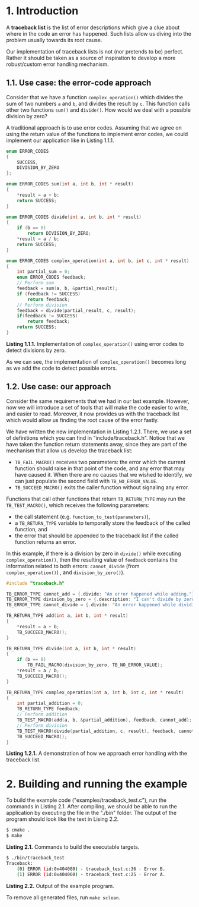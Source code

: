 
# 1. Introduction

A **traceback list** is the list of error descriptions which give a clue about where in the code an error has happened. Such lists allow us diving into the problem usually towards its root cause.

Our implementation of traceback lists is not (nor pretends to be) perfect. Rather it should be taken as a source of inspiration to develop a more robust/custom error handling mechanism.


## 1.1. Use case: the error-code approach

Consider that we have a function `complex_operation()` which divides the sum of two numbers `a` and `b`, and divides the result by `c`. This function calls other two functions `sum()` and `divide()`. How would we deal with a possible division by zero?

A traditional approach is to use error codes. Assuming that we agree on using the return value of the functions to implement error codes, we could implement our application like in Listing 1.1.1.

```c
enum ERROR_CODES
{
    SUCCESS,
    DIVISION_BY_ZERO
};

enum ERROR_CODES sum(int a, int b, int * result)
{
    *result = a + b;
    return SUCCESS;
}

enum ERROR_CODES divide(int a, int b, int * result)
{
    if (b == 0)
        return DIVISION_BY_ZERO;
    *result = a / b;
    return SUCCESS;
}

enum ERROR_CODES complex_operation(int a, int b, int c, int * result)
{
    int partial_sum = 0;
    enum ERROR_CODES feedback;
    // Perform sum
    feedback = sum(a, b, &partial_result);
    if (feedback != SUCCESS)
        return feedback;
    // Perform division
    feedback = divide(partial_result, c, result);
    if(feedback != SUCCESS)
        return feedback;
    return SUCCESS;
}

```

**Listing 1.1.1.** Implementation of `complex_operation()` using error codes to detect divisions by zero.

As we can see, the implementation of `complex_operation()` becomes long as we add the code to detect possible errors.


## 1.2. Use case: our approach

Consider the same requirements that we had in our last example. However, now we will introduce a set of tools that will make the code easier to write, and easier to read. Moreover, it now provides us with the traceback list which would allow us finding the root cause of the error fastly.

We have written the new implementation in Listing 1.2.1. There, we use a set of definitions which you can find in "include/traceback.h". Notice that we have taken the function return statements away, since they are part of the mechanism that allow us develop the traceback list:

- `TB_FAIL_MACRO()` receives two parameters: the error which the current function should raise in that point of the code, and any error that may have caused it. When there are no causes that we wished to identify, we can just populate the second field with `TB_NO_ERROR_VALUE`.
- `TB_SUCCEED_MACRO()` exits the caller function without signaling any error.

Functions that call other functions that return `TB_RETURN_TYPE` may run the `TB_TEST_MACRO()`, which receives the following parameters:

- the call statement (e.g. `function_to_test(parameters)`),
- a `TB_RETURN_TYPE` variable to temporally store the feedback of the called function, and
- the error that should be appended to the traceback list if the called function returns an error.

In this example, if there is a division by zero in `divide()` while executing `complex_operation()`, then the resulting value of `feedback` contains the information related to both errors: `cannot_divide` (from `complex_operation()`)
, and `division_by_zero()`).

```c
#include "traceback.h"

TB_ERROR_TYPE cannot_add = {.divide: "An error happened while adding."};
TB_ERROR_TYPE division_by_zero = {.description: "I can't divide by zero!"};
TB_ERROR_TYPE cannot_divide = {.divide: "An error happened while dividing."};

TB_RETURN_TYPE add(int a, int b, int * result)
{
    *result = a + b;
    TB_SUCCEED_MACRO();
}

TB_RETURN_TYPE divide(int a, int b, int * result)
{
    if (b == 0)
        TB_FAIL_MACRO(division_by_zero, TB_NO_ERROR_VALUE);
    *result = a / b;
    TB_SUCCEED_MACRO();
}

TB_RETURN_TYPE complex_operation(int a, int b, int c, int * result)
{
    int partial_addition = 0;
    TB_RETURN_TYPE feedback;
    // Perform addition
    TB_TEST_MACRO(add(a, b, &partial_addition), feedback, cannot_add);
    // Perform division
    TB_TEST_MACRO(divide(partial_addition, c, result), feedback, cannot_divide);
    TB_SUCCEED_MACRO();
}

```

**Listing 1.2.1.** A demonstration of how we approach error handling with the traceback list.


# 2. Building and running the example

To build the example code ("examples/traceback_test.c"), run the commands in Listing 2.1. After compiling, we should be able to run the application by executing the file in the "./bin" folder. The output of the program should look like the text in Lising 2.2.

```bash
$ cmake .
$ make
```

**Listing 2.1.** Commands to build the executable targets.

```bash
$ ./bin/traceback_test
Traceback:
    (0) ERROR (id:0x404080) - traceback_test.c:36 - Error B.
    (1) ERROR (id:0x404060) - traceback_test.c:25 - Error A.
```

**Listing 2.2.** Output of the example program.

To remove all generated files, run `make sclean`.
